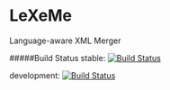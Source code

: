 # LeXeMe
Language-aware XML Merger

#####Build Status
stable:
[![Build Status](https://travis-ci.org/may-bee/lexeme.svg?branch=master)](https://travis-ci.org/may-bee/lexeme)

development:
[![Build Status](https://travis-ci.org/may-bee/lexeme.svg?branch=development)](https://travis-ci.org/may-bee/lexeme)
